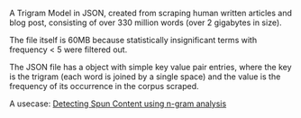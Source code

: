 A Trigram Model in JSON, created from scraping human written articles and blog post, consisting of over 330 million words (over 2 gigabytes in size).

The file itself is 60MB because statistically insignificant terms with frequency &lt; 5 were filtered out.

The JSON file has a object with simple key value pair entries, where the key is the trigram (each word is joined by a single space) and the value is the frequency of its occurrence in the corpus scraped.

A usecase: [Detecting Spun Content using n-gram analysis](https://owaiskhan.me/post/detecting-spun-content-programmatically)
